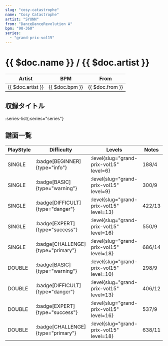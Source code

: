```yaml
---
slug: "cosy-catastrophe"
name: "Cosy Catastrophe"
artist: "SYUNN"
from: "DanceDanceRevolution A"
bpm: "90-360"
series:
  - "grand-prix-vol15"
---
```


# {{ $doc.name }} / {{ $doc.artist }}

|Artist|BPM|From|
|------|---|----|
|{{ $doc.artist }}|{{ $doc.bpm }}|{{ $doc.from }}|

## 収録タイトル

:series-list{:series="series"}

## 譜面一覧

|PlayStyle|Difficulty|Levels|Notes|Movie|
|---------|----------|------|-----|-----|
|SINGLE| :badge[BEGINNER]{type="info"}|<div class="field is-grouped is-grouped-multiline"> :level{slug="grand-prix-vol15" level=6}</div>|188/4||
|SINGLE| :badge[BASIC]{type="warning"}|<div class="field is-grouped is-grouped-multiline"> :level{slug="grand-prix-vol15" level=9}</div>|300/9||
|SINGLE| :badge[DIFFICULT]{type="danger"}|<div class="field is-grouped is-grouped-multiline"> :level{slug="grand-prix-vol15" level=13}</div>|422/13||
|SINGLE| :badge[EXPERT]{type="success"}|<div class="field is-grouped is-grouped-multiline"> :level{slug="grand-prix-vol15" level=16}</div>|550/9||
|SINGLE| :badge[CHALLENGE]{type="primary"}|<div class="field is-grouped is-grouped-multiline"> :level{slug="grand-prix-vol15" level=18}</div>|686/14||
|DOUBLE| :badge[BASIC]{type="warning"}|<div class="field is-grouped is-grouped-multiline"> :level{slug="grand-prix-vol15" level=10}</div>|298/9||
|DOUBLE| :badge[DIFFICULT]{type="danger"}|<div class="field is-grouped is-grouped-multiline"> :level{slug="grand-prix-vol15" level=13}</div>|406/12||
|DOUBLE| :badge[EXPERT]{type="success"}|<div class="field is-grouped is-grouped-multiline"> :level{slug="grand-prix-vol15" level=16}</div>|537/9||
|DOUBLE| :badge[CHALLENGE]{type="primary"}|<div class="field is-grouped is-grouped-multiline"> :level{slug="grand-prix-vol15" level=18}</div>|638/11||
